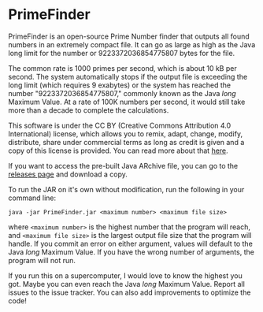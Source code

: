 # PrimeFinder
PrimeFinder is an open-source Prime Number finder that outputs all found numbers in an extremely compact file. It can go as large as high as the Java long limit for the number or 9223372036854775807 bytes for the file.

The common rate is 1000 primes per second, which is about 10 kB per second. The system automatically stops if the output file is exceeding the long limit (which requires 9 exabytes) or the system has reached the number "9223372036854775807," commonly known as the Java *long* Maximum Value. At a rate of 100K numbers per second, it would still take more than a decade to complete the calculations.

This software is under the CC BY (Creative Commons Attribution 4.0 International) license, which allows you to remix, adapt, change, modify, distribute, share under commercial terms as long as credit is given and a copy of this license is provided. You can read more about that [here](https://creativecommons.org/licenses/by/4.0/).

If you want to access the pre-built Java ARchive file, you can go to the [releases page](https://github.com/ChlodAidanAlejandro/PrimeFinder/releases) and download a copy.

To run the JAR on it's own without modification, run the following in your command line: 

`java -jar PrimeFinder.jar <maximum number> <maximum file size>`

where `<maximum number>` is the highest number that the program will reach, and `<maximum file size>` is the largest output file size that the program will handle. If you commit an error on either argument, values will default to the Java *long* Maximum Value. If you have the wrong number of arguments, the program will not run.

If you run this on a supercomputer, I would love to know the highest you got. Maybe you can even reach the Java *long* Maximum Value. Report all issues to the issue tracker. You can also add improvements to optimize the code!
